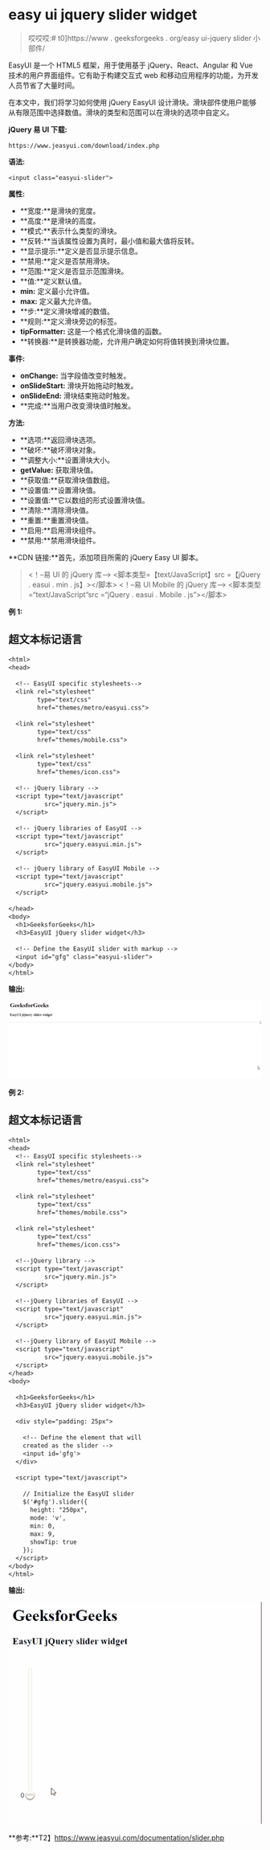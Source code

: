 # easy ui jquery slider widget

> 哎哎哎:# t0]https://www . geeksforgeeks . org/easy ui-jquery slider 小部件/

EasyUI 是一个 HTML5 框架，用于使用基于 jQuery、React、Angular 和 Vue 技术的用户界面组件。它有助于构建交互式 web 和移动应用程序的功能，为开发人员节省了大量时间。

在本文中，我们将学习如何使用 jQuery EasyUI 设计滑块。滑块部件使用户能够从有限范围中选择数值。滑块的类型和范围可以在滑块的选项中自定义。

**jQuery 易 UI 下载:**

```
https://www.jeasyui.com/download/index.php
```

**语法:**

```
<input class="easyui-slider">
```

**属性:**

*   **宽度:**是滑块的宽度。
*   **高度:**是滑块的高度。
*   **模式:**表示什么类型的滑块。
*   **反转:**当该属性设置为真时，最小值和最大值将反转。
*   **显示提示:**定义是否显示提示信息。
*   **禁用:**定义是否禁用滑块。
*   **范围:**定义是否显示范围滑块。
*   **值:**定义默认值。
*   **min:** 定义最小允许值。
*   **max:** 定义最大允许值。
*   **步:**定义滑块增减的数值。
*   **规则:**定义滑块旁边的标签。
*   **tipFormatter:** 这是一个格式化滑块值的函数。
*   **转换器:**是转换器功能，允许用户确定如何将值转换到滑块位置。

**事件:**

*   **onChange:** 当字段值改变时触发。
*   **onSlideStart:** 滑块开始拖动时触发。
*   **onSlideEnd:** 滑块结束拖动时触发。
*   **完成:**当用户改变滑块值时触发。

**方法:**

*   **选项:**返回滑块选项。
*   **破坏:**破坏滑块对象。
*   **调整大小:**设置滑块大小。
*   **getValue:** 获取滑块值。
*   **获取值:**获取滑块值数组。
*   **设置值:**设置滑块值。
*   **设置值:**它以数组的形式设置滑块值。
*   **清除:**清除滑块值。
*   **重置:**重置滑块值。
*   **启用:**启用滑块组件。
*   **禁用:**禁用滑块组件。

**CDN 链接:**首先，添加项目所需的 jQuery Easy UI 脚本。

> <！–易 UI 的 jQuery 库–>
> <脚本类型=【text/JavaScript】src =【jQuery . easui . min . js】></脚本>
> <！–易 UI Mobile 的 jQuery 库–>
> <脚本类型=“text/JavaScript”src =“jQuery . easui . Mobile . js”></脚本>

**例 1:**

## 超文本标记语言

```
<html>
<head>

  <!-- EasyUI specific stylesheets-->
  <link rel="stylesheet" 
        type="text/css"
        href="themes/metro/easyui.css">

  <link rel="stylesheet" 
        type="text/css"
        href="themes/mobile.css">

  <link rel="stylesheet" 
        type="text/css" 
        href="themes/icon.css">

  <!-- jQuery library -->
  <script type="text/javascript" 
          src="jquery.min.js">
  </script>

  <!-- jQuery libraries of EasyUI -->
  <script type="text/javascript"
          src="jquery.easyui.min.js">
  </script>

  <!-- jQuery library of EasyUI Mobile -->
  <script type="text/javascript" 
          src="jquery.easyui.mobile.js">
  </script>

</head>
<body>
  <h1>GeeksforGeeks</h1>
  <h3>EasyUI jQuery slider widget</h3>

  <!-- Define the EasyUI slider with markup -->
  <input id="gfg" class="easyui-slider">
</body>
</html>
```

**输出:**

![](img/0fb3a088586b553660b7d0714d2c01b5.png)

**例 2:**

## 超文本标记语言

```
<html>
<head>
  <!-- EasyUI specific stylesheets-->
  <link rel="stylesheet" 
        type="text/css" 
        href="themes/metro/easyui.css">

  <link rel="stylesheet" 
        type="text/css"
        href="themes/mobile.css">

  <link rel="stylesheet" 
        type="text/css"
        href="themes/icon.css">

  <!--jQuery library -->
  <script type="text/javascript"
          src="jquery.min.js">
  </script>

  <!--jQuery libraries of EasyUI -->
  <script type="text/javascript"
          src="jquery.easyui.min.js">
  </script>

  <!--jQuery library of EasyUI Mobile -->
  <script type="text/javascript" 
          src="jquery.easyui.mobile.js">
  </script>
</head>
<body>

  <h1>GeeksforGeeks</h1>
  <h3>EasyUI jQuery slider widget</h3>

  <div style="padding: 25px">

    <!-- Define the element that will
    created as the slider -->
    <input id='gfg'>
  </div>

  <script type="text/javascript">

    // Initialize the EasyUI slider
    $('#gfg').slider({
      height: "250px",
      mode: 'v',
      min: 0,
      max: 9,
      showTip: true
    });
  </script>
</body>
</html>
```

**输出:**

![](img/0610439eab650857ada6f31a75d7627d.png)

**参考:**T2】https://www.jeasyui.com/documentation/slider.php